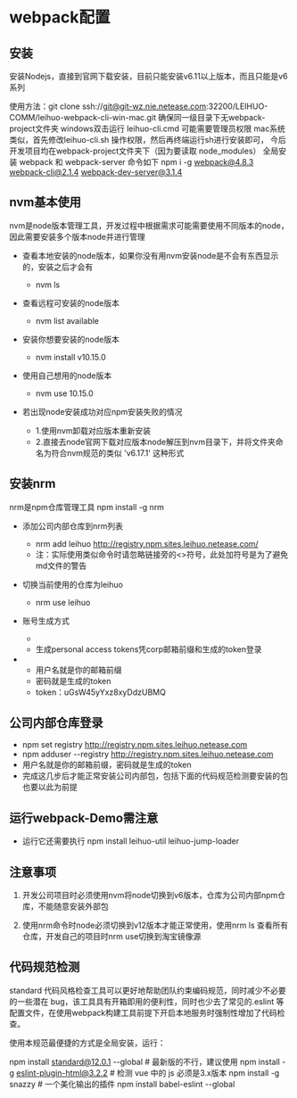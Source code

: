 # webpack配置

## 安装

安装Nodejs，直接到官网下载安装，目前只能安装v6.11以上版本，而且只能是v6系列

[webpack说明文档]: http://sites-doc.leihuo.netease.com/webpack/webpack%E4%BD%BF%E7%94%A8%E8%AF%B4%E6%98%8E.html

使用方法：git clone ssh://git@git-wz.nie.netease.com:32200/LEIHUO-COMM/leihuo-webpack-cli-win-mac.git
确保同一级目录下无webpack-project文件夹
windows双击运行 leihuo-cli.cmd 可能需要管理员权限
mac系统类似，首先修改leihuo-cli.sh 操作权限，然后再终端运行sh进行安装即可，
今后开发项目均在webpack-project文件夹下（因为要读取 node_modules）
全局安装 webpack 和 webpack-server 命令如下
npm i -g webpack@4.8.3 webpack-cli@2.1.4 webpack-dev-server@3.1.4

## nvm基本使用

nvm是node版本管理工具，开发过程中根据需求可能需要使用不同版本的node，因此需要安装多个版本node并进行管理

- 查看本地安装的node版本，如果你没有用nvm安装node是不会有东西显示的，安装之后才会有
  - nvm ls

- 查看远程可安装的node版本
  - nvm list available

- 安装你想要安装的node版本
  - nvm install v10.15.0

- 使用自己想用的node版本
  - nvm use 10.15.0

- 若出现node安装成功对应npm安装失败的情况
  - 1.使用nvm卸载对应版本重新安装
  - 2.直接去node官网下载对应版本node解压到nvm目录下，并将文件夹命名为符合nvm规范的类似 'v6.17.1' 这种形式
  
## 安装nrm

nrm是npm仓库管理工具
npm install -g nrm

- 添加公司内部仓库到nrm列表
  - nrm add leihuo <http://registry.npm.sites.leihuo.netease.com/>
  - 注：实际使用类似命令时请忽略链接旁的<>符号，此处加符号是为了避免md文件的警告

- 切换当前使用的仓库为leihuo
  - nrm use leihuo

- 账号生成方式
  - [1]: https://git-wz.nie.netease.com/profile/personal_access_tokens
  - 生成personal access tokens凭corp邮箱前缀和生成的token登录

- [登录]: http://registry.npm.sites.leihuo.netease.com/#/
  - 用户名就是你的邮箱前缀
  - 密码就是生成的token
  - token：uGsW45yYxz8xyDdzUBMQ

## 公司内部仓库登录

- npm set registry <http://registry.npm.sites.leihuo.netease.com>
- npm adduser --registry <http://registry.npm.sites.leihuo.netease.com>
- 用户名就是你的邮箱前缀，密码就是生成的token
- 完成这几步后才能正常安装公司内部包，包括下面的代码规范检测要安装的包也要以此为前提

## 运行webpack-Demo需注意

- 运行它还需要执行 npm install leihuo-util leihuo-jump-loader

## 注意事项

1. 开发公司项目时必须使用nvm将node切换到v6版本，仓库为公司内部npm仓库，不能随意安装外部包

2. 使用nrm命令时node必须切换到v12版本才能正常使用，使用nrm ls 查看所有仓库，开发自己的项目时nrm use切换到淘宝镜像源

## 代码规范检测

standard 代码风格检查工具可以更好地帮助团队约束编码规范，同时减少不必要的一些潜在 bug，该工具具有开箱即用的便利性，同时也少去了常见的.eslint 等配置文件，在使用webpack构建工具前提下开启本地服务时强制性增加了代码检查。

使用本规范最便捷的方式是全局安装，运行：

npm install standard@12.0.1 --global  # 最新版的不行，建议使用
npm install  -g eslint-plugin-html@3.2.2  # 检测 vue 中的 js  必须是3.x版本
npm install -g snazzy  # 一个美化输出的插件
npm install babel-eslint --global

